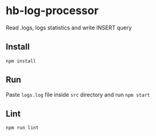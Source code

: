 # hb-log-processor
Read .logs, logs statistics and write INSERT query

## Install
`npm install`

## Run
Paste `logs.log` file inside `src` directory and run `npm start`

## Lint
`npm run lint`
